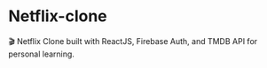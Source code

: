 # Netflix-clone
🎬 Netflix Clone built with ReactJS, Firebase Auth, and TMDB API for personal learning.
